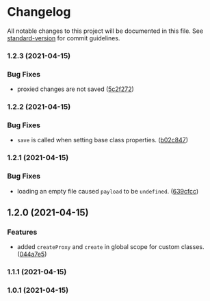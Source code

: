 # Changelog

All notable changes to this project will be documented in this file. See [standard-version](https://github.com/conventional-changelog/standard-version) for commit guidelines.

### 1.2.3 (2021-04-15)


### Bug Fixes

* proxied changes are not saved ([5c2f272](https://github.com/dreamnettech/monorepo/commit/5c2f272369559cc1df812797ed842ce1a90caca5))

### 1.2.2 (2021-04-15)


### Bug Fixes

* `save` is called when setting base class properties. ([b02c847](https://github.com/dreamnettech/monorepo/commit/b02c8478e88bb526a2e87a1c82a6d9171b3106ea))

### 1.2.1 (2021-04-15)


### Bug Fixes

* loading an empty file caused `payload` to be `undefined`. ([639cfcc](https://github.com/dreamnettech/monorepo/commit/639cfccf44e48dc52464406df084d4d3eac26dce))

## 1.2.0 (2021-04-15)


### Features

* added `createProxy` and `create` in global scope for custom classes. ([044a7e5](https://github.com/dreamnettech/monorepo/commit/044a7e51300a659509471535a10462b5a9e66c44))

### 1.1.1 (2021-04-15)

### 1.0.1 (2021-04-15)

